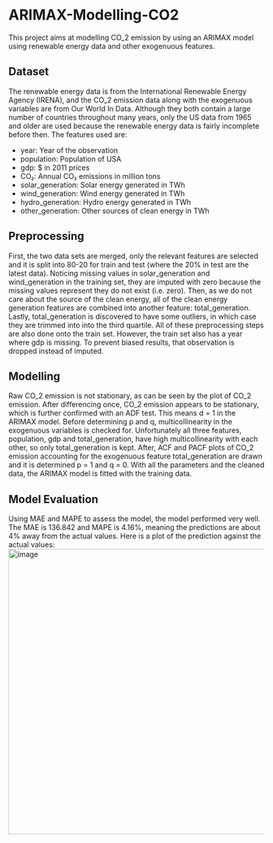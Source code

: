 # ARIMAX-Modelling-CO2

This project aims at modelling CO_2 emission by using an ARIMAX model using renewable energy data and other exogenuous features.

## Dataset
The renewable energy data is from the International Renewable Energy Agency (IRENA), and the CO_2 emission data along with the exogenuous variables are from Our World In Data. Although they both contain a large number of countries throughout many years, only the US data from 1965 and older are used because the renewable energy data is fairly incomplete before then. The features used are:
- year: Year of the observation
- population: Population of USA 
- gdp: $ in 2011 prices
- CO₂: Annual CO₂ emissions in million tons
- solar_generation: Solar energy generated in TWh
- wind_generation: Wind energy generated in TWh
- hydro_generation: Hydro energy generated in TWh
- other_generation: Other sources of clean energy in TWh

## Preprocessing
First, the two data sets are merged, only the relevant features are selected and it is split into 80-20 for train and test (where the 20% in test are the latest data). Noticing missing values in solar_generation and wind_generation in the training set, they are imputed with zero because the missing values represent they do not exist (i.e. zero). Then, as we do not care about the source of the clean energy, all of the clean energy generation features are combined into another feature: total_generation. Lastly, total_generation is discovered to have some outliers, in which case they are trimmed into into the third quartile. 
All of these preprocessing steps are also done onto the train set. However, the train set also has a year where gdp is missing. To prevent biased results, that observation is dropped instead of imputed.

## Modelling
Raw CO_2 emission is not stationary, as can be seen by the plot of CO_2 emission. After differencing once, CO_2 emission appears to be stationary, which is further confirmed with an ADF test. This means d = 1 in the ARIMAX model. Before determining p and q, multicollinearity in the exogenuous variables is checked for. Unfortunately all three features, population, gdp and total_generation, have high multicollinearity with each other, so only total_generation is kept. After, ACF and PACF plots of CO_2 emission accounting for the exogenuous feature total_generation are drawn and it is determined p = 1 and q = 0. With all the parameters and the cleaned data, the ARIMAX model is fitted with the training data.

## Model Evaluation
Using MAE and MAPE to assess the model, the model performed very well. The MAE is 136.842 and MAPE is 4.16%, meaning the predictions are about 4% away from the actual values. Here is a plot of the prediction against the actual values:
<img width="1177" height="562" alt="image" src="https://github.com/user-attachments/assets/bf797ea0-1068-42d4-914a-1393e67333fd" />
